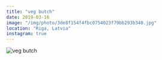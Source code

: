 ```yaml
---
title: "veg butch"
date: 2019-03-16
image: "/img/photo/3de8f154f4fbc0754023f79bb293b340.jpg"
location: "Riga, Latvia"
instagram: true
---
```


![veg butch](/img/photo/3de8f154f4fbc0754023f79bb293b340.jpg)
